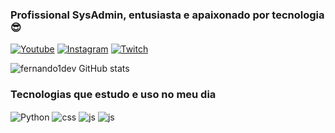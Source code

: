 ### Profissional SysAdmin, entusiasta e apaixonado por tecnologia 😎


[![Youtube](https://img.shields.io/badge/YouTube-FF0000?style=for-the-badge&logo=youtube&logoColor=white)](https://youtube.com/@fernando1dev)
[![Instagram](https://img.shields.io/badge/Instagram-E4405F?style=for-the-badge&logo=instagram&logoColor=white)](https://instagram.com/fernandotech.space)
[![Twitch](https://img.shields.io/badge/LinkedIn-0077B5?style=for-the-badge&logo=linkedin&logoColor=white)](https://www.linkedin.com/in/fernando-henrique-almeida-machado/)

![fernando1dev GitHub stats](https://github-readme-stats.vercel.app/api?username=fernando1dev&show_icons=true&theme=dracula&count_private=true)

### Tecnologias que estudo e uso no meu dia
<div style="display: inline_block">
  <img align="center" alt="Python" src="https://img.shields.io/badge/Python-14354C?style=for-the-badge&logo=python&logoColor=white" />
  <img align="center" alt="css" src="https://img.shields.io/badge/Rust-000000?style=for-the-badge&logo=rust&logoColor=white" />
  <img align="center" alt="js" src="https://img.shields.io/badge/Java-ED8B00?style=for-the-badge&logo=openjdk&logoColor=white" />
  <img align="center" alt="js" src="https://img.shields.io/badge/Linux-FCC624?style=for-the-badge&logo=linux&logoColor=black" />

</div><br/>
